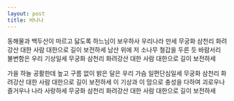 ```yaml
---
layout: post
title: 바나나
---
```

동해물과 백두산이 마르고 닳도록 하느님이 보우하사 우리나라 만세 무궁화 삼천리 화려강산 대한 사람 대한으로 길이 보전하세 남산 위에 저 소나무 철갑을 두른 듯 바람서리 불변함은 우리 기상일세 무궁화 삼천리 화려강산 대한 사람 대한으로 길이 보전하세

가을 하늘 공활한데 높고 구름 없이 밝은 달은 우리 가슴 일편단심일세 무궁화 삼천리 화려강산 대한 사람 대한으로 길이 보전하세 이 기상과 이 맘으로 충성을 다하여 괴로우나 즐거우나 나라 사랑하세 무궁화 삼천리 화려강산 대한 사람 대한으로 길이 보전하세